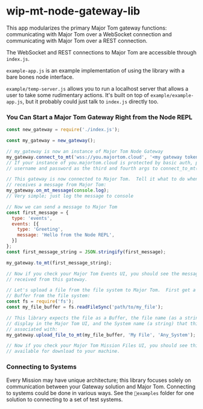 # wip-mt-node-gateway-lib

This app modularizes the primary Major Tom gateway functions: communicating with Major Tom over a WebSocket connection and communicating with Major Tom over a REST connection.

The WebSocket and REST connections to Major Tom are accessible through `index.js`.

`example-app.js` is an example implementation of using the library with a bare bones node interface.

`example/temp-server.js` allows you to run a localhost server that allows a user to take some rudimentary actions.  It's built on top of `example/example-app.js`, but it probably could just talk to `index.js` directly too.

### You Can Start a Major Tom Gateway Right from the Node REPL

```javascript
const new_gateway = require('./index.js');

const my_gateway = new_gateway();

// my_gateway is now an instance of Major Tom Node Gateway
my_gateway.connect_to_mt('wss://you.majortom.cloud', '<my gateway token>');
// If your instance of you.majortom.cloud is protected by basic auth, pass
// username and password as the third and fourth args to connect_to_mt()

// This gateway is now connected to Major Tom.  Tell it what to do when it
// receives a message from Major Tom:
my_gateway.on_mt_message(console.log);
// Very simple; just log the message to console

// Now we can send a message to Major Tom
const first_message = {
  type: 'events',
  events: [{
    type: 'Greeting',
    message: 'Hello from the Node REPL',
  }]
};
const first_message_string = JSON.stringify(first_message);

my_gateway.to_mt(first_message_string);

// Now if you check your Major Tom Events UI, you should see the message was
// received from this gateway.

// Let's upload a file from the file system to Major Tom.  First get a file as a
// Buffer from the file system:
const fs = require('fs');
const my_file_buffer = fs.readFileSync('path/to/my_file');

// This library expects the file as a Buffer, the file name (as a string) to
// display in the Major Tom UI, and the System name (a string) that this file is
// associated with:
my_gateway.upload_file_to_mt(my_file_buffer, 'My File', 'Any_System');

// Now if you check your Major Tom Mission Files UI, you should see this file
// available for download to your machine.
```

### Connecting to Systems

Every Mission may have unique architecture; this library focuses solely on communication between your Gateway solution and Major Tom.  Connecting to systems could be done in various ways.  See the `📂examples` folder for one solution to connecting to a set of test systems.
